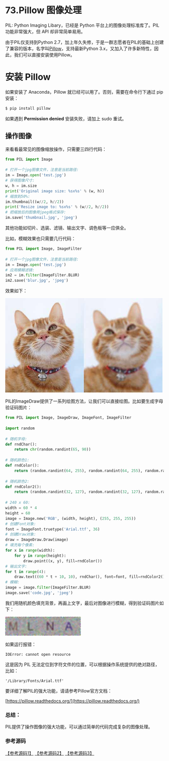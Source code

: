 # 73.Pillow 图像处理

PIL: Python Imaging Libary，已经是 Python 平台上的图像处理标准库了。PIL 功能非常强大，但 API 却非常简单易用。

由于PIL仅支持到Python 2.7，加上年久失修，于是一群志愿者在PIL的基础上创建了兼容的版本，名字叫[Pillow](https://github.com/python-pillow/Pillow)，支持最新Python 3.x，又加入了许多新特性，因此，我们可以直接安装使用Pillow。


# 安装 Pillow

如果安装了 Anaconda，Pillow 就已经可以用了。否则，需要在命令行下通过 pip 安装：

````python
$ pip install pillow
````

如果遇到 **Permission denied** 安装失败，请加上 sudo 重试。

## 操作图像

来看看最常见的图像缩放操作，只需要三四行代码：

````python
from PIL import Image

# 打开一个jpg图像文件，注意是当前路径:
im = Image.open('test.jpg')
# 获得图像尺寸:
w, h = im.size
print('Original image size: %sx%s' % (w, h))
# 缩放到50%:
im.thumbnail((w//2, h//2))
print('Resize image to: %sx%s' % (w//2, h//2))
# 把缩放后的图像用jpeg格式保存:
im.save('thumbnail.jpg', 'jpeg')
````

其他功能如切片、选装、滤镜、输出文字、调色板等一应俱全。

比如，模糊效果也只需要几行代码：

````python
from PIL import Image, ImageFilter

# 打开一个jpg图像文件，注意是当前路径:
im = Image.open('test.jpg')
# 应用模糊滤镜:
im2 = im.filter(ImageFilter.BLUR)
im2.save('blur.jpg', 'jpeg')
````

效果如下：

![模糊效果](../images/mohu.jpg)

PIL的ImageDraw提供了一系列绘图方法，让我们可以直接绘图。比如要生成字母验证码图片：

````python
from PIL import Image, ImageDraw, ImageFont, ImageFilter

import random

# 随机字母:
def rndChar():
    return chr(random.randint(65, 90))

# 随机颜色1:
def rndColor():
    return (random.randint(64, 255), random.randint(64, 255), random.randint(64, 255))

# 随机颜色2:
def rndColor2():
    return (random.randint(32, 127), random.randint(32, 127), random.randint(32, 127))

# 240 x 60:
width = 60 * 4
height = 60
image = Image.new('RGB', (width, height), (255, 255, 255))
# 创建Font对象:
font = ImageFont.truetype('Arial.ttf', 36)
# 创建Draw对象:
draw = ImageDraw.Draw(image)
# 填充每个像素:
for x in range(width):
    for y in range(height):
        draw.point((x, y), fill=rndColor())
# 输出文字:
for t in range(4):
    draw.text((60 * t + 10, 10), rndChar(), font=font, fill=rndColor2())
# 模糊:
image = image.filter(ImageFilter.BLUR)
image.save('code.jpg', 'jpeg')
````

我们用随机颜色填充背景，再画上文字，最后对图像进行模糊，得到验证码图片如下：

![验证码](../images/code.jpg)

如果运行报错：

````
IOError: cannot open resource
````

这是因为 PIL 无法定位到字符文件的位置，可以根据操作系统提供的绝对路径，比如：
````
'/Library/Fonts/Arial.ttf'
````

要详细了解PIL的强大功能，请请参考Pillow官方文档：

[https://pillow.readthedocs.org/](https://pillow.readthedocs.org/)


### 总结：
PIL提供了操作图像的强大功能，可以通过简单的代码完成复杂的图像处理。

### 参考源码

[【参考源码1】](https://github.com/michaelliao/learn-python3/blob/master/samples/packages/pil/use_pil_resize.py)
[【参考源码2】](https://github.com/michaelliao/learn-python3/blob/master/samples/packages/pil/use_pil_blur.py)
[【参考源码3】](https://github.com/michaelliao/learn-python3/blob/master/samples/packages/pil/use_pil_draw.py)
